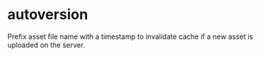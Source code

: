 autoversion
===========

Prefix asset file name with a timestamp to invalidate cache if a new asset is uploaded on the server.
